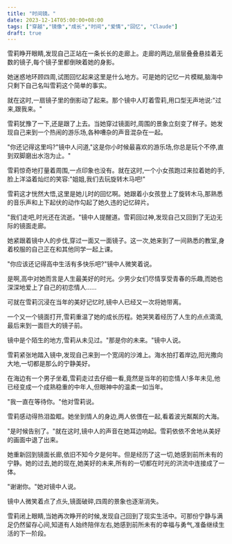 ```yaml
---
title: "时间镜。"
date: 2023-12-14T05:00:00+08:00
tags: ["穿越","镜像","成长","时间","爱情","回忆", "Claude"]
draft: true
--- 
```


雪莉睁开眼睛,发现自己正站在一条长长的走廊上。走廊的两边,层层叠叠悬挂着无数的镜子,每个镜子里都倒映着她的身影。

她迷惑地环顾四周,试图回忆起来这里是什么地方。可是她的记忆一片模糊,脑海中只剩下自己名叫雪莉这个简单的事实。

就在这时,一扇镜子里的倒影动了起来。那个镜中人盯着雪莉,用口型无声地说:"过来,跟我来。"

雪莉犹豫了一下,还是跟了上去。当她穿过镜面时,周围的景象立刻变了样子。她发现自己来到一个热闹的游乐场,各种嘈杂的声音混杂在一起。

"你还记得这里吗?"镜中人问道,"这是你小时候最喜欢的游乐场,你总是玩个不停,直到双脚磨出水泡为止。"

雪莉惊奇地打量着周围,一点印象也没有。就在这时,一个小女孩跑过来拉着她的手,脸上洋溢着灿烂的笑容:"姐姐,我们去玩旋转木马吧!"

雪莉这才恍然大悟,这里是她儿时的回忆啊。她跟着小女孩登上了旋转木马,那熟悉的音乐声和上下起伏的动作勾起了她久违的记忆碎片。

"我们走吧,时光还在流逝。"镜中人提醒道。雪莉回过神,发现自己又回到了无边无际的镜面走廊。

她紧跟着镜中人的步伐,穿过一面又一面镜子。这一次,她来到了一间熟悉的教室,身着校服的自己正在和其他同学一起上课。

"你应该还记得高中生活有多快乐吧?"镜中人微笑着说。

是啊,高中对她而言是人生最美好的时光。少男少女们尽情享受青春的乐趣,而她也深深地爱上了自己的初恋情人......

可就在雪莉沉浸在当年的美好记忆时,镜中人已经又一次将她带离。

一个又一个镜面打开,雪莉重温了她的成长历程。她哭笑着经历了人生的点点滴滴,最后来到一面巨大的镜子前。

镜中是个陌生的地方,雪莉从未见过。"那是你的未来。"镜中人说。

雪莉紧张地踏入镜中,发现自己来到一个宽阔的沙滩上。海水拍打着岸边,阳光撒向大地,一切都是那么的宁静美好。

在海边有一个男子坐着,雪莉走过去仔细一看,竟然是当年的初恋情人!多年未见,他已经变成一个成熟稳重的中年人,但眼神中的温柔一如当年。

"我一直在等待你。"他对雪莉说。

雪莉感动得热泪盈眶。她坐到情人的身边,两人依偎在一起,看着波光粼粼的大海。

"是时候告别了。"就在这时,镜中人的声音在她耳边响起。雪莉依依不舍地从美好的画面中退了出来。

她重新回到镜面长廊,依旧不知今夕是何年。但是经历了这一切,她感到前所未有的宁静。她的过去,她的现在,她美好的未来,所有的一切都在时光的洪流中连接成了一体。

"谢谢你。"她对镜中人说。

镜中人微笑着点了点头,镜面破碎,四周的景象也逐渐消失。

雪莉闭上眼睛,当她再次睁开的时候,发现自己回到了现实生活中。可那份宁静与满足仍然留存心间,知道有人始终陪伴左右,她感到前所未有的幸福与勇气,准备继续生活的下一阶段。